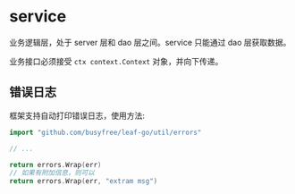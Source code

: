 # service

业务逻辑层，处于 server 层和 dao 层之间。service 只能通过 dao 层获取数据。

业务接口必须接受 `ctx context.Context` 对象，并向下传递。

## 错误日志
框架支持自动打印错误日志，使用方法:

```go
import "github.com/busyfree/leaf-go/util/errors"

// ...

return errors.Wrap(err)
// 如果有附加信息，则可以
return errors.Wrap(err, "extram msg")
```
